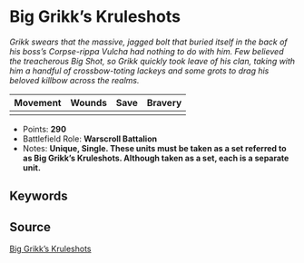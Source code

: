 # Big Grikk’s Kruleshots

_Grikk swears that the massive, jagged bolt that buried itself in the back of his boss’s Corpse-rippa Vulcha had nothing to do with him. Few believed the treacherous Big Shot, so Grikk quickly took leave of his clan, taking with him a handful of crossbow-toting lackeys and some grots to drag his beloved killbow across the realms._


| Movement | Wounds | Save | Bravery |
|:--------:|:------:|:----:|:-------:|
|  |  |  |  |

* Points: **290**
* Battlefield Role: **Warscroll Battalion**
* Notes: **Unique, Single. These units must be taken as a set referred to as Big Grikk’s Kruleshots. Although taken as a set, each is a separate unit.**

## Keywords



## Source

[Big Grikk’s Kruleshots](https://wahapedia.ru/aos3/factions/gloomspite-gitz/Big-Grikk-s-Kruleshots)
